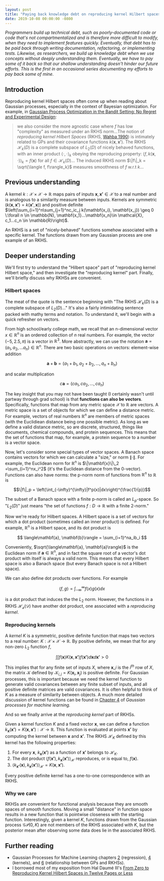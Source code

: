 ```yaml
---
layout: post
title: "Paying back knowledge debt on reproducing kernel Hilbert spaces"
date: 2019-10-08 00:00:00 -0800
---
```


*Programmers build up technical debt, such as poorly-documented code or code that's not compartmentalized and is therefore more difficult to modify, when they need to implement features quickly. Eventually, that debt has to be paid back through writing documentation, refactoring, or implementing tests. Likewise, as researchers, we build up knowledge debt when we use concepts without deeply understanding them. Eventually, we have to pay some of it back so that our shallow understanding doesn't hinder our future efforts. This is the first in an occasional series documenting my efforts to pay back some of mine.*

## Introduction

Reproducing kernel Hilbert spaces often come up when reading about Gaussian processes, especially in the context of Bayesian optimization. For example, in [Gaussian Process Optimization in the Bandit Setting: No Regret and Experimental Design](https://arxiv.org/abs/0912.3995):

>we also consider the more agnostic case where $f$ has low "complexity" as measured under an RKHS norm...The notion of *reproducing kernel Hilbert Spaces* (RKHS, [Wahba 1990](https://epubs.siam.org/doi/book/10.1137/1.9781611970128)) is intimately related to GPs and their covariance functions $k(\boldsymbol{x}, \boldsymbol{x'})$. The RKHS $\mathcal{H}_k(D)$ is a complete subspace of $L_2(D)$ of nicely behaved functions, with an inner product $\langle\cdot , \cdot\rangle_k$ obeying the reproducing property: $\langle f, k(\boldsymbol{x}, \cdot)\rangle_k = f(\boldsymbol{x})$ for all $f \in \mathcal{H}_k(D)$... The induced RKHS norm $\|f\|_k = \sqrt{\langle f, f\rangle_k}$  measures smoothness of $f$ w.r.t $k$...

<!--And in [Gaussian Processes for Machine Learning](http://www.gaussianprocess.org/gpml/chapters/RW2.pdf):

>
If an algorithm is defined solely in terms of inner products in input space
then it can be lifted into feature space by replacing occurrences of those inner
products by $k(\boldsymbol{x}, \boldsymbol{x'})$; this is sometimes called the kernel trick. This technique is particularly valuable in situations where it is more convenient to compute the kernel than the feature vectors themselves.-->

## Previous understanding
A kernel $k: \mathcal{X} \times \mathcal{X} \to \mathbb{R}$ maps pairs of inputs $\mathbf{x}, \mathbf{x'} \in \mathcal{X}$ to a real number and is analogous to a similarity measure between inputs. Kernels are symmetric $\left(k(\mathbf{x}, \mathbf{x'}) = k(\mathbf{x'}, \mathbf{x})\right)$ and positive definite $\left(\sum_{i=1}^n\sum_{j=1}^nc_ic_j k(\mathbf{x_i}, \mathbf{x_j}) \geq 0 \:\forall n \in \mathbb{N}, \mathbf{x_1}...\mathbf{x_n}\in \mathcal{X}, c_1...c_n \in \mathbb{R}\right)$. <!--Computing the kernel between two inputs is equivalent to converting those inputs into vectors and taking the dot product of those vectors; this is apparently a trick. -->

An RKHS is a set of "nicely-behaved" functions somehow associated with a specific kernel. The functions drawn from any Gaussian process are one example of an RKHS. 

## Deeper understanding

We'll first try to understand the "Hilbert space" part of "reproducing kernel Hilbert space," and then investigate the "reproducing kernel" part. Finally, we'll briefly discuss why RKHSs are convenient. 

### Hilbert spaces

The meat of the quote is the sentence beginning with "The RKHS $\mathcal{H}_k(D)$ is a complete subspace of $L_2(D)$..." It's also a fairly intimidating sentence packed with mathy terms and notation. To understand it, we'll begin with a quick refresher on vectors. 

From high school/early college math, we recall that an n-dimensional vector $x \in \mathbb{R}^n$ is an ordered collection of $n$ real numbers. For example, the vector $(-5, 2.5, \pi)$ is a vector in $\mathbb{R}^3$. More abstractly, we can use the notation $\mathbf{a} = (a_1, a_2, ... a_n) \in \mathbb{R}^n$. There are two basic operations on vectors: element-wise addition

$$ 
\mathbf{a} + \mathbf{b} = (a_1 + b_1, a_2 + b_2, ..., a_n + b_n)
$$

and scalar multiplication

$$
c\mathbf{a} = (ca_1, ca_2, ..., ca_n)
$$


The key insight that you may not have been taught (I certainly wasn't until partway through grad school) is that **functions can also be vectors**. Specifically, functions that map from any metric space $\mathcal{X}$ to $\mathbb{R}$ are vectors. A metric space is a set of objects for which we can define a distance metric. For example, vectors of real numbers $\mathbb{R}^n$ are members of metric spaces (with the Euclidiean distance being one possible metric). As long as we define a valid distance metric, so are discrete, structured, things like documents, chemical compounds, and protein sequences. This means that the set of functions that map, for example, a protein sequence to a number is a vector space. 

<!--It turns out that in order to really understand RKHSs, we have to first do a quick linear algebra refresher so that we can get to functional analysis (studying mathematical functions). 

A *field* $\mathbb{F}$ is a space that supports our usual definitions of addition, subtraction, multiplication, and division. For example, the rational numbers and real numbers are fields. However, the integers are not a field, as they don't support division (dividing two integers does not always result in another integer). The rational and real numbers are also *ordered*. A field is *complete* if every infinite sequence of its elements that "approaches" a particular value has that value as its limit, and that limit is in the space. The idea of "approaches" also requires that the field has a notion of distance between items. The real numbers are a complete ordered field; the rational numbers are not complete. -->



Now, let's consider some special types of vector spaces. A Banach space contains vectors for which we can calculate a "size," or norm $\|\cdot\|$. For example, the Euclidean norm for $\mathbb{R}^n$ is $\|\mathbf{x}\|\_2 =\sum_{i=1}^nx_i^2$ (it's the Euclidean distance from the 0-vector). Functions can also have norms: the p-norm norm of functions from $\mathbb{R}^n$  to $\mathbb{R}$ is 

$$\|f\|_p = \left(\int_{-\infty}^{\infty}|f^p(x)|dx\right)^{\frac{1}{p}}$$
 
The subset of a Banach space with a finite p-norm is called an $L_p$-space. So "$L_2(D)$" just means "the set of functions $f: D \to \mathbb{R}$ with a finite 2-norm."

Now we're ready for Hilbert spaces. A Hilbert space is a set of vectors for which a dot product (sometimes called an inner product) is defined. For example, $\mathbb{R}^n$ is a Hilbert space, and its dot product is 

$$
\langle\mathbf{a}, \mathbf{b}\rangle = \sum_{i=1}^na_ib_i
$$

Conveniently, $\sqrt{\langle\mathbf{a}, \mathbf{a}\rangle}$ is the Euclidean norm if $\mathbf{a} \in \mathbb{R}^n$, and in fact the square root of a vector's dot product with itself is always a valid norm. This means that every Hilbert space is also a Banach space (but every Banach space is not a Hilbert space). 

We can also define dot products over functions. For example

$$\langle f, g\rangle = \int_{-\infty}^{\infty}f(x)g(x)dx$$

is a dot product that induces the the $L_2$ norm. However, the functions in a RKHS $\mathcal{H_k(D)}$ have another dot product, one associated with a *reproducing kernel*. 

### Reproducing kernels

A *kernel* $K$ is a symmetric, positive definite function that maps two vectors to a real number: $K: \mathcal{X} \times\mathcal{X} \to \mathbb{R}$. By positive definite, we mean that for any non-zero $L_2$ function $f$, 

$$
\int\int f(\mathbf{x})K(\mathbf{x}, \mathbf{x'})f(\mathbf{x'})d\mathbf{x}d\mathbf{x'} > 0
$$

This implies that for any finite set of inputs $X$, where $\mathbf{x}\_i$ is the $i^{th}$ row of $X$, the matrix $\mathcal{K}$ defined by $\mathcal{K}_{i,j} = K(\mathbf{x}_i, \mathbf{x}_j)$ is positive definite. For Gaussian processes, this is important because we need the kernel function to generate valid covariances between any finite subset of inputs, and all positive definite matrices are valid covariances. It is often helpful to think of $K$ as a measure of similarity between objects. A much more detailed discussion of kernel functions can be found in [Chapter 4](http://www.gaussianprocess.org/gpml/chapters/RW4.pdf) of *Gaussian processes for machine learning.*

And so we finally arrive at the *reproducing kernel* part of RKHSs. 

Given a kernel function $K$ and a fixed vector $\mathbf{x}$, we can define a function $k_{\mathbf{x}}(\mathbf{x'}) = K(\mathbf{x}, \mathbf{x'}): \mathcal{X} \to \mathbb{R}$. This function is evaluated at points $\mathbf{x'}$ by computing the kernel between $\mathbf{x}$ and $\mathbf{x'}$. The RKHS $\mathcal{H}_K$ defined by this kernel has the following properties: 

1. For every $\mathbf{x}$, $k_{\mathbf{x}}(\mathbf{x'})$ as a function of $\mathbf{x'}$ belongs to $\mathcal{H}_K$. 
2. The dot product $\langle f(\mathbf{x'}), k_{\mathbf{x}}(\mathbf{x'})\rangle_{\mathcal{H}}$ reproduces, or is equal to, $f(\mathbf{x})$. 
3. $\langle  k_{\mathbf{x'}}(\mathbf{x}), k_{\mathbf{x}}(\mathbf{x'})\rangle_{\mathcal{H}} = K(\mathbf{x}, \mathbf{x'})$. 

Every positive definite kernel has a one-to-one correspondence with an RKHS. 

### Why we care
RKHSs are convenient for functional analysis because they are smooth spaces of smooth functions. Moving a small "distance" in function space results in a new function that is pointwise closeness with the starting function. Interestingly, given a kernel $K$, functions drawn from the Gaussian process $\mathcal{GP}(0, K)$ are not members of the RKHS associated with $K$, but the posterior mean after observing some data does lie in the associated RKHS. 

## Further reading

- Gaussian Processes for Machine Learning chapters [2](http://www.gaussianprocess.org/gpml/chapters/RW2.pdf) (regression), [4](http://www.gaussianprocess.org/gpml/chapters/RW2.pdf) (kernels), and [6](http://www.gaussianprocess.org/gpml/chapters/RW2.pdf) (relationship between GPs and RKHSs). 
- I borrowed most of my exposition from Hal Daumé III's [From Zero to Reproducing Kernel Hilbert Spaces in Twelve Pages or Less](http://users.umiacs.umd.edu/~hal/docs/daume04rkhs.pdf)


<!--Why RKHS are nice: Evaluation functional is continuous (https://stats.stackexchange.com/questions/125828/intuition-behind-rkhs-reproducing-kernel-hilbert-space);-->

